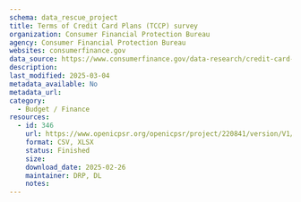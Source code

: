 ```yaml
---
schema: data_rescue_project 
title: Terms of Credit Card Plans (TCCP) survey
organization: Consumer Financial Protection Bureau
agency: Consumer Financial Protection Bureau
websites: consumerfinance.gov
data_source: https://www.consumerfinance.gov/data-research/credit-card-data/terms-credit-card-plans-survey/
description: 
last_modified: 2025-03-04
metadata_available: No
metadata_url: 
category:
  - Budget / Finance
resources:
  - id: 346
    url: https://www.openicpsr.org/openicpsr/project/220841/version/V1/view;jsessionid=C9FEFA57F248D8BC5BC1166C82E259EA
    format: CSV, XLSX
    status: Finished
    size: 
    download_date: 2025-02-26
    maintainer: DRP, DL
    notes: 
---
```

